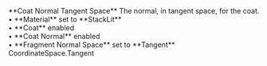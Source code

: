 <tr>
<td>**Coat Normal Tangent Space**</td>
<td>The normal, in tangent space, for the coat.</td>
<td>&#8226; **Material** set to **StackLit** <br/>&#8226; **Coat** enabled <br/>&#8226; **Coat Normal** enabled <br/>&#8226; **Fragment Normal Space** set to **Tangent**</td>
<td>CoordinateSpace.Tangent</td>
</tr>
